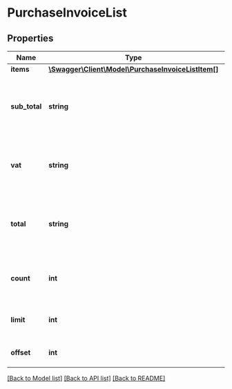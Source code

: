 # PurchaseInvoiceList

## Properties
Name | Type | Description | Notes
------------ | ------------- | ------------- | -------------
**items** | [**\Swagger\Client\Model\PurchaseInvoiceListItem[]**](PurchaseInvoiceListItem.md) |  | [optional] 
**sub_total** | **string** | The sum of all purchase invoice line subtotals, excluding VAT. | [optional] 
**vat** | **string** | The sum of all purchase invoice line VAT amounts. | [optional] 
**total** | **string** | The sum of all purchase invoice line subtotals, including VAT. | [optional] 
**count** | **int** | The total amount of records in the entire collection. | [optional] 
**limit** | **int** | The amount of results, as requested. | [optional] 
**offset** | **int** | The starting index. | [optional] 

[[Back to Model list]](../README.md#documentation-for-models) [[Back to API list]](../README.md#documentation-for-api-endpoints) [[Back to README]](../README.md)


